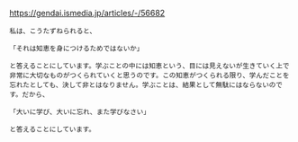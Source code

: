 
https://gendai.ismedia.jp/articles/-/56682

```
私は、こうたずねられると、

「それは知恵を身につけるためではないか」

と答えることにしています。学ぶことの中には知恵という、目には見えないが生きていく上で非常に大切なものがつくられていくと思うのです。この知恵がつくられる限り、学んだことを忘れたとしても、決して非とはなりません。学ぶことは、結果として無駄にはならないのです。だから、

「大いに学び、大いに忘れ、また学びなさい」

と答えることにしています。
```
